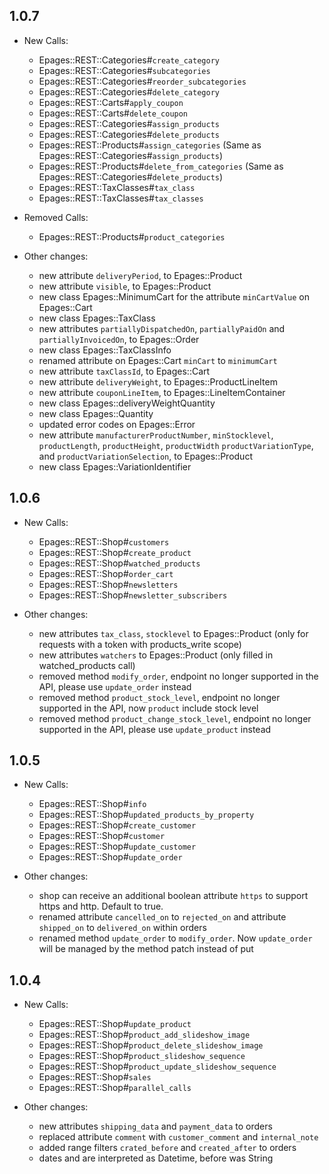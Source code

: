 ## 1.0.7
  * New Calls:

    * Epages::REST::Categories#`create_category`
    * Epages::REST::Categories#`subcategories`
    * Epages::REST::Categories#`reorder_subcategories`
    * Epages::REST::Categories#`delete_category`
    * Epages::REST::Carts#`apply_coupon`
    * Epages::REST::Carts#`delete_coupon`
    * Epages::REST::Categories#`assign_products`
    * Epages::REST::Categories#`delete_products`
    * Epages::REST::Products#`assign_categories` (Same as Epages::REST::Categories#`assign_products`)
    * Epages::REST::Products#`delete_from_categories` (Same as Epages::REST::Categories#`delete_products`)
    * Epages::REST::TaxClasses#`tax_class`
    * Epages::REST::TaxClasses#`tax_classes`

  * Removed Calls:

    * Epages::REST::Products#`product_categories`

  * Other changes:

    * new attribute `deliveryPeriod`, to Epages::Product
    * new attribute `visible`, to Epages::Product
    * new class Epages::MinimumCart for the attribute `minCartValue` on Epages::Cart
    * new class Epages::TaxClass
    * new attributes `partiallyDispatchedOn`, `partiallyPaidOn` and `partiallyInvoicedOn`, to Epages::Order
    * new class Epages::TaxClassInfo
    * renamed attribute on Epages::Cart `minCart` to `minimumCart`
    * new attribute `taxClassId`, to Epages::Cart
    * new attribute `deliveryWeight`, to Epages::ProductLineItem
    * new attribute `couponLineItem`, to Epages::LineItemContainer
    * new class Epages::deliveryWeightQuantity
    * new class Epages::Quantity
    * updated error codes on Epages::Error
    * new attribute `manufacturerProductNumber`, `minStocklevel`, `productLength`,
      `productHeight`, `productWidth` `productVariationType`, and `productVariationSelection`, to Epages::Product
    * new class Epages::VariationIdentifier


## 1.0.6

 * New Calls:

    * Epages::REST::Shop#`customers`
    * Epages::REST::Shop#`create_product`
    * Epages::REST::Shop#`watched_products`
    * Epages::REST::Shop#`order_cart`
    * Epages::REST::Shop#`newsletters`
    * Epages::REST::Shop#`newsletter_subscribers`

 * Other changes:

    * new attributes `tax_class`, `stocklevel` to Epages::Product (only for requests with a token with products_write scope)
    * new attributes `watchers` to Epages::Product (only filled in watched_products call)
    * removed method `modify_order`, endpoint no longer supported in the API, please use `update_order` instead
    * removed method `product_stock_level`, endpoint no longer supported in the API, now `product` include stock level
    * removed method `product_change_stock_level`, endpoint no longer supported in the API, please use `update_product` instead

## 1.0.5

 * New Calls:

    * Epages::REST::Shop#`info`
    * Epages::REST::Shop#`updated_products_by_property`
    * Epages::REST::Shop#`create_customer`
    * Epages::REST::Shop#`customer`
    * Epages::REST::Shop#`update_customer`
    * Epages::REST::Shop#`update_order`

 * Other changes:

    * shop can receive an additional boolean attribute `https` to support https and http. Default to true.  
    * renamed attribute `cancelled_on` to `rejected_on` and attribute `shipped_on` to `delivered_on` within orders
    * renamed method `update_order` to `modify_order`. Now `update_order` will be managed by the method patch instead of put

## 1.0.4

 * New Calls:

    * Epages::REST::Shop#`update_product`
    * Epages::REST::Shop#`product_add_slideshow_image`
    * Epages::REST::Shop#`product_delete_slideshow_image`
    * Epages::REST::Shop#`product_slideshow_sequence`
    * Epages::REST::Shop#`product_update_slideshow_sequence`
    * Epages::REST::Shop#`sales`
    * Epages::REST::Shop#`parallel_calls`

 * Other changes:

    * new attributes `shipping_data` and `payment_data` to orders
    * replaced attribute `comment` with `customer_comment` and `internal_note`
    * added range filters `crated_before` and `created_after` to orders
    * dates and are interpreted as Datetime, before was String

